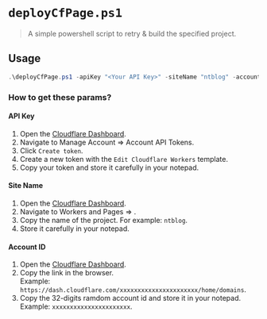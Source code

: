 # `deployCfPage.ps1`
> A simple powershell script to retry & build the specified project.

## Usage
```powershell
.\deployCfPage.ps1 -apiKey "<Your API Key>" -siteName "ntblog" -accountId "<Your account ID>"
```
### How to get these params?
#### API Key
1. Open the [Cloudflare Dashboard](https://dash.cloudflare.com).
2. Navigate to Manage Account => Account API Tokens.
3. Click `Create token`.
4. Create a new token with the `Edit Cloudflare Workers` template.
5. Copy your token and store it carefully in your notepad.
#### Site Name
1. Open the [Cloudflare Dashboard](https://dash.cloudflare.com).
2. Navigate to Workers and Pages => <Your project>.
3. Copy the name of the project. For example: `ntblog`.
4. Store it carefully in your notepad.
#### Account ID
1. Open the [Cloudflare Dashboard](https://dash.cloudflare.com).
2. Copy the link in the browser.  
   Example: `https://dash.cloudflare.com/xxxxxxxxxxxxxxxxxxxxxx/home/domains`.
3. Copy the 32-digits ramdom account id and store it in your notepad.  
   Example: `xxxxxxxxxxxxxxxxxxxxxx`.